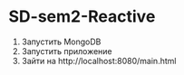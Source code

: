 # SD-sem2-Reactive

1. Запустить MongoDB
2. Запустить приложение
3. Зайти на http://localhost:8080/main.html
